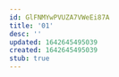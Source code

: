 ```yaml
---
id: GlFNMYwPVUZA7VWeEi87A
title: '01'
desc: ''
updated: 1642645495039
created: 1642645495039
stub: true
---
```


